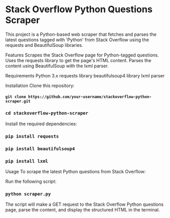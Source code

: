# Stack Overflow Python Questions Scraper
This project is a Python-based web scraper that fetches and parses the latest questions tagged with 'Python' from Stack Overflow using the requests and BeautifulSoup libraries.

Features
Scrapes the Stack Overflow page for Python-tagged questions.
Uses the requests library to get the page's HTML content.
Parses the content using BeautifulSoup with the lxml parser.

Requirements
Python 3.x
requests library
beautifulsoup4 library
lxml parser

Installation
Clone this repository:
#### `git clone https://github.com/your-username/stackoverflow-python-scraper.git`
### `cd stackoverflow-python-scraper`

Install the required dependencies:
### `pip install requests`
### `pip install beautifulsoup4`
### `pip install lxml`


Usage
To scrape the latest Python questions from Stack Overflow:

Run the following script:
### `python scraper.py`


The script will make a GET request to the Stack Overflow Python questions page, parse the content, and display the structured HTML in the terminal.




